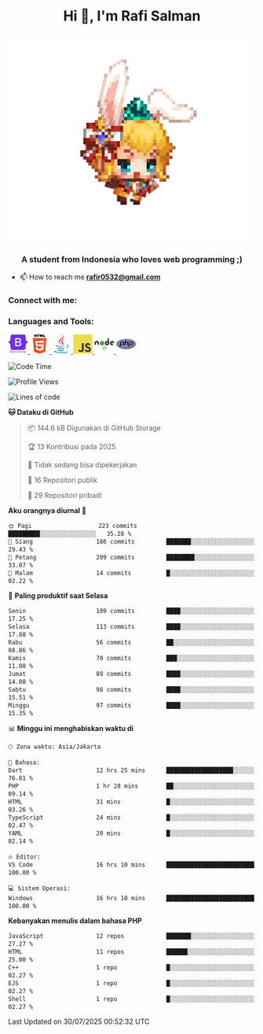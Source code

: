 <h1 align="center">Hi 👋, I'm Rafi Salman</h1>
<img src="img/lp.gif" /> 
<h3 align="center">A student from Indonesia who loves web programming ;)</h3>

- 📫 How to reach me **rafir0532@gmail.com**

<h3 align="left">Connect with me:</h3>
<p align="left">
</p>

<h3 align="left">Languages and Tools:</h3>
<p align="left"> <a href="https://getbootstrap.com" target="_blank" rel="noreferrer"> <img src="https://raw.githubusercontent.com/devicons/devicon/master/icons/bootstrap/bootstrap-plain-wordmark.svg" alt="bootstrap" width="40" height="40"/> </a> <a href="https://www.w3.org/html/" target="_blank" rel="noreferrer"> <img src="https://raw.githubusercontent.com/devicons/devicon/master/icons/html5/html5-original-wordmark.svg" alt="html5" width="40" height="40"/> </a> <a href="https://www.java.com" target="_blank" rel="noreferrer"> <img src="https://raw.githubusercontent.com/devicons/devicon/master/icons/java/java-original.svg" alt="java" width="40" height="40"/> </a> <a href="https://developer.mozilla.org/en-US/docs/Web/JavaScript" target="_blank" rel="noreferrer"> <img src="https://raw.githubusercontent.com/devicons/devicon/master/icons/javascript/javascript-original.svg" alt="javascript" width="40" height="40"/> </a> <a href="https://nodejs.org" target="_blank" rel="noreferrer"> <img src="https://raw.githubusercontent.com/devicons/devicon/master/icons/nodejs/nodejs-original-wordmark.svg" alt="nodejs" width="40" height="40"/> </a> <a href="https://www.php.net" target="_blank" rel="noreferrer"> <img src="https://raw.githubusercontent.com/devicons/devicon/master/icons/php/php-original.svg" alt="php" width="40" height="40"/> </a> </p>

<!--START_SECTION:waka-->
![Code Time](http://img.shields.io/badge/Code%20Time-546%20hrs%2020%20mins-blue)

![Profile Views](http://img.shields.io/badge/Profil%20dilihat-2-blue)

![Lines of code](https://img.shields.io/badge/Sejak%20Hello%20World%20aku%20telah%20menulis-1.8%20million%20baris%20kode-blue)

**🐱 Dataku di GitHub** 

> 📦 144.6 kB Digunakan di GitHub Storage 
 > 
> 🏆 13 Kontribusi pada 2025
 > 
> 🚫 Tidak sedang bisa dipekerjakan
 > 
> 📜 16 Repositori publik 
 > 
> 🔑 29 Repositori pribadi 
 > 
**Aku orangnya diurnal 🐤** 

```text
🌞 Pagi                   223 commits         █████████░░░░░░░░░░░░░░░░   35.28 % 
🌆 Siang                  186 commits         ███████░░░░░░░░░░░░░░░░░░   29.43 % 
🌃 Petang                 209 commits         ████████░░░░░░░░░░░░░░░░░   33.07 % 
🌙 Malam                  14 commits          █░░░░░░░░░░░░░░░░░░░░░░░░   02.22 % 
```
📅 **Paling produktif saat Selasa** 

```text
Senin                    109 commits         ████░░░░░░░░░░░░░░░░░░░░░   17.25 % 
Selasa                   113 commits         ████░░░░░░░░░░░░░░░░░░░░░   17.88 % 
Rabu                     56 commits          ██░░░░░░░░░░░░░░░░░░░░░░░   08.86 % 
Kamis                    70 commits          ███░░░░░░░░░░░░░░░░░░░░░░   11.08 % 
Jumat                    89 commits          ████░░░░░░░░░░░░░░░░░░░░░   14.08 % 
Sabtu                    98 commits          ████░░░░░░░░░░░░░░░░░░░░░   15.51 % 
Minggu                   97 commits          ████░░░░░░░░░░░░░░░░░░░░░   15.35 % 
```


📊 **Minggu ini menghabiskan waktu di** 

```text
🕑︎ Zona waktu: Asia/Jakarta

💬 Bahasa: 
Dart                     12 hrs 25 mins      ███████████████████░░░░░░   76.81 % 
PHP                      1 hr 28 mins        ██░░░░░░░░░░░░░░░░░░░░░░░   09.14 % 
HTML                     31 mins             █░░░░░░░░░░░░░░░░░░░░░░░░   03.26 % 
TypeScript               24 mins             █░░░░░░░░░░░░░░░░░░░░░░░░   02.47 % 
YAML                     20 mins             █░░░░░░░░░░░░░░░░░░░░░░░░   02.14 % 

🔥 Editor: 
VS Code                  16 hrs 10 mins      █████████████████████████   100.00 % 

💻 Sistem Operasi: 
Windows                  16 hrs 10 mins      █████████████████████████   100.00 % 
```

**Kebanyakan menulis dalam bahasa PHP** 

```text
JavaScript               12 repos            ███████░░░░░░░░░░░░░░░░░░   27.27 % 
HTML                     11 repos            ██████░░░░░░░░░░░░░░░░░░░   25.00 % 
C++                      1 repo              █░░░░░░░░░░░░░░░░░░░░░░░░   02.27 % 
EJS                      1 repo              █░░░░░░░░░░░░░░░░░░░░░░░░   02.27 % 
Shell                    1 repo              █░░░░░░░░░░░░░░░░░░░░░░░░   02.27 % 
```




 Last Updated on 30/07/2025 00:52:32 UTC
<!--END_SECTION:waka-->
